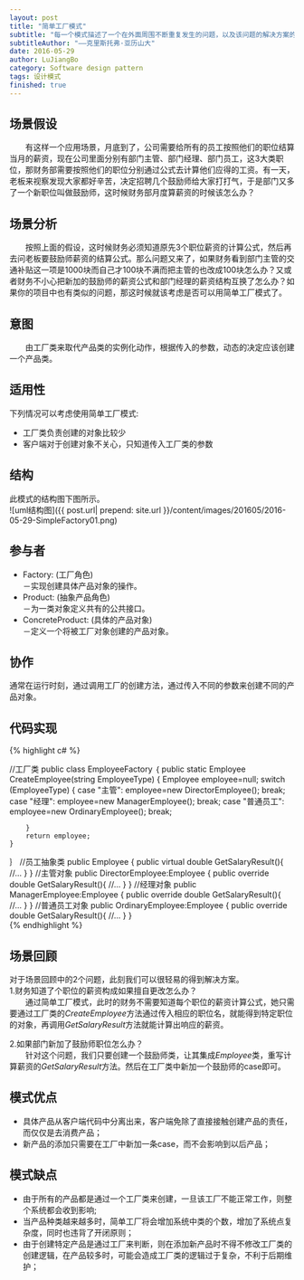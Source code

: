 ```yaml
---
layout: post
title: "简单工厂模式"
subtitle: "每一个模式描述了一个在外面周围不断重复发生的问题，以及该问题的解决方案的核心。这样，你就能一次又一次地使用该方案而不必做重复劳动。"
subtitleAuthor: "——克里斯托弗·亚历山大"
date: 2016-05-29
author: LuJiangBo
category: Software design pattern
tags: 设计模式
finished: true
---
```


## 场景假设 
&emsp;&emsp;有这样一个应用场景，月底到了，公司需要给所有的员工按照他们的职位结算当月的薪资，现在公司里面分别有部门主管、部门经理、部门员工，这3大类职位，那财务部需要按照他们的职位分别通过公式去计算他们应得的工资。有一天，老板来视察发现大家都好辛苦，决定招聘几个鼓励师给大家打打气，于是部门又多了一个新职位叫做鼓励师，这时候财务部月度算薪资的时候该怎么办？



## 场景分析

&emsp;&emsp;按照上面的假设，这时候财务必须知道原先3个职位薪资的计算公式，然后再去问老板要鼓励师薪资的结算公式。那么问题又来了，如果财务看到部门主管的交通补贴这一项是1000块而自己才100块不满而把主管的也改成100块怎么办？又或者财务不小心把新加的鼓励师的薪资公式和部门经理的薪资结构互换了怎么办？如果你的项目中也有类似的问题，那这时候就该考虑是否可以用简单工厂模式了。

## 意图

&emsp;&emsp;由工厂类来取代产品类的实例化动作，根据传入的参数，动态的决定应该创建一个产品类。


## 适用性 
下列情况可以考虑使用简单工厂模式: 

* 工厂类负责创建的对象比较少  
* 客户端对于创建对象不关心，只知道传入工厂类的参数

## 结构 
此模式的结构图下图所示。  
	![uml结构图]({{ post.url| prepend: site.url  }}/content/images/201605/2016-05-29-SimpleFactory01.png) 

## 参与者
* Factory: (工厂角色)  
	－实现创建具体产品对象的操作。
* Product: (抽象产品角色)  
	－为一类对象定义共有的公共接口。  
* ConcreteProduct: (具体的产品对象)  
	－定义一个将被工厂对象创建的产品对象。


## 协作   

通常在运行时刻，通过调用工厂的创建方法，通过传入不同的参数来创建不同的产品对象。

## 代码实现
{% highlight c# %}  

//工厂类
public class EmployeeFactory
｛
    public static Employee CreateEmployee(string EmployeeType)
    {
        Employee employee=null;
        switch (EmployeeType)
        {
            case "主管":
                employee=new DirectorEmployee();
                break;
            case "经理":
                employee=new ManagerEmployee();
                break;
            case "普通员工":
                employee=new OrdinaryEmployee();
                break;
            
        }
        return employee;
    }
｝
//员工抽象类
public Employee
{
    public virtual double GetSalaryResult(){
        //...
    }
}
//主管对象
public DirectorEmployee:Employee
{
    public override double GetSalaryResult(){
        //...
    }
}
//经理对象
public ManagerEmployee:Employee
{
    public override double GetSalaryResult(){
        //...
    }
}
//普通员工对象
public OrdinaryEmployee:Employee
{
    public override double GetSalaryResult(){
        //...
    }
}  
{% endhighlight %}

## 场景回顾  
对于场景回顾中的2个问题，此刻我们可以很轻易的得到解决方案。  
1.财务知道了个职位的薪资构成如果擅自更改怎么办？  
&emsp;&emsp;通过简单工厂模式，此时的财务不需要知道每个职位的薪资计算公式，她只需要通过工厂类的*CreateEmployee*方法通过传入相应的职位名，就能得到特定职位的对象，再调用*GetSalaryResult*方法就能计算出响应的薪资。  

2.如果部门新加了鼓励师职位怎么办？  
&emsp;&emsp;针对这个问题，我们只要创建一个鼓励师类，让其集成*Employee*类，重写计算薪资的*GetSalaryResult*方法。然后在工厂类中新加一个鼓励师的case即可。

## 模式优点  
* 具体产品从客户端代码中分离出来，客户端免除了直接接触创建产品的责任，而仅仅是去消费产品；
* 新产品的添加只需要在工厂中新加一条case，而不会影响到以后产品；

## 模式缺点  
* 由于所有的产品都是通过一个工厂类来创建，一旦该工厂不能正常工作，则整个系统都会收到影响;
* 当产品种类越来越多时，简单工厂将会增加系统中类的个数，增加了系统点复杂度，同时也违背了开闭原则；
* 由于创建特定产品是通过工厂来判断，则在添加新产品时不得不修改工厂类的创建逻辑，在产品较多时，可能会造成工厂类的逻辑过于复杂，不利于后期维护；







